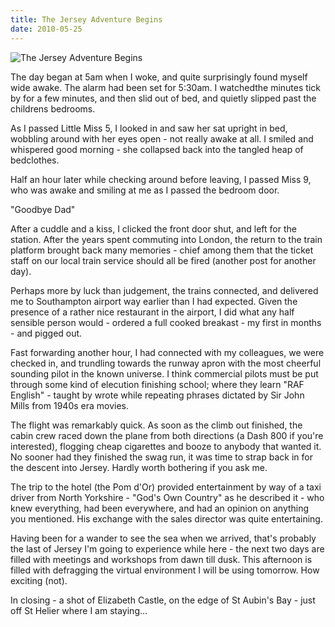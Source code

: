 ```yaml
---
title: The Jersey Adventure Begins
date: 2010-05-25
---
```


![The Jersey Adventure Begins](https://source.unsplash.com/Pll7AP6NFpY/1600x900)

The day began at 5am when I woke, and quite surprisingly found myself wide awake. The alarm had been set for 5:30am. I watchedthe minutes tick by for a few minutes, and then slid out of bed, and quietly slipped past the childrens bedrooms.

As I passed Little Miss 5, I looked in and saw her sat upright in bed, wobbling around with her eyes open - not really awake at all. I smiled and whispered good morning - she collapsed back into the tangled heap of bedclothes.

Half an hour later while checking around before leaving, I passed Miss 9, who was awake and smiling at me as I passed the bedroom door.

"Goodbye Dad"

After a cuddle and a kiss, I clicked the front door shut, and left for the station. After the years spent commuting into London, the return to the train platform brought back many memories - chief among them that the ticket staff on our local train service should all be fired (another post for another day).

Perhaps more by luck than judgement, the trains connected, and delivered me to Southampton airport way earlier than I had expected. Given the presence of a rather nice restaurant in the airport, I did what any half sensible person would - ordered a full cooked breakast - my first in months - and pigged out.

Fast forwarding another hour, I had connected with my colleagues, we were checked in, and trundling towards the runway apron with the most cheerful sounding pilot in the known universe. I think commercial pilots must be put through some kind of elecution finishing school; where they learn "RAF English" - taught by wrote while repeating phrases dictated by Sir John Mills from 1940s era movies.

The flight was remarkably quick. As soon as the climb out finished, the cabin crew raced down the plane from both directions (a Dash 800 if you're interested), flogging cheap cigarettes and booze to anybody that wanted it. No sooner had they finished the swag run, it was time to strap back in for the descent into Jersey. Hardly worth bothering if you ask me.

The trip to the hotel (the Pom d'Or) provided entertainment by way of a taxi driver from North Yorkshire - "God's Own Country" as he described it - who knew everything, had been everywhere, and had an opinion on anything you mentioned. His exchange with the sales director was quite entertaining.

Having been for a wander to see the sea when we arrived, that's probably the last of Jersey I'm going to experience while here - the next two days are filled with meetings and workshops from dawn till dusk. This afternoon is filled with defragging the virtual environment I will be using tomorrow. How exciting (not).

In closing - a shot of Elizabeth Castle, on the edge of St Aubin's Bay - just off St Helier where I am staying...
